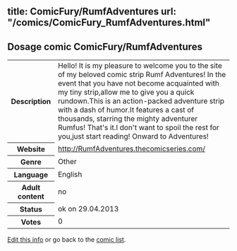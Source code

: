 title: ComicFury/RumfAdventures
url: "/comics/ComicFury_RumfAdventures.html"
---
Dosage comic ComicFury/RumfAdventures
-----------------------------------------

<p id="msg"></p>
<script type="text/javascript">
if (window.location.search === '?edit_info_mail=sent_ok') {
  var elem = document.getElementById("msg");
  elem.innerHTML = 'Edited information sucessfully sent.';
  elem.className = 'ok';
}
</script>
<table class="comicinfo">
<tr>
<th>Description</th><td>Hello! It is my pleasure to welcome you to the site of my beloved comic strip Rumf Adventures! In the event that you have not become acquainted with my tiny strip,allow me to give you a quick rundown.This is an action-packed adventure strip with a dash of humor.It features a cast of thousands, starring the mighty adventurer Rumfus! That's it.I don't want to spoil the rest for you,just start reading! Onward to Adventures!</td>
</tr>
<tr>
<th>Website</th><td><a href="http://RumfAdventures.thecomicseries.com/">http://RumfAdventures.thecomicseries.com/</a></td>
</tr>
<tr>
<th>Genre</th><td>Other</td>
</tr>
<tr>
<th>Language</th><td>English</td>
</tr>
<tr>
<th>Adult content</th><td>no</td>
</tr>
<tr>
<th>Status</th><td>ok on 29.04.2013</td>
</tr>
<tr>
<th>Votes</th><td>0</td>
</tr>
</table>

[Edit this info](ComicFury_RumfAdventures_edit.html) or go back to the [comic list](../comic-index.html).
